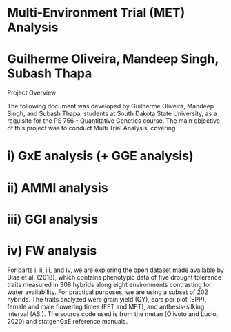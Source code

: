 # Multi-Environment Trial (MET) Analysis
# Guilherme Oliveira, Mandeep Singh, Subash Thapa

Project Overview

The following document was developed by Guilherme Oliveira, Mandeep Singh, and Subash Thapa, students at
South Dakota State University, as a requisite for the PS 756 - Quantitative Genetics course.
The main objective of this project was to conduct Multi Trial Analysis, covering 
# i) GxE analysis (+ GGE analysis) 
# ii) AMMI analysis 
# iii) GGI analysis
# iv) FW analysis 
For parts i, ii, iii, and iv, we are exploring the open dataset made available by Dias et al. (2018), which
contains phenotypic data of five drought tolerance traits measured in 308 hybrids along eight environments
contrasting for water availability. For practical purposes, we are using a subset of 202 hybrids. The traits
analyzed were grain yield (GY), ears per plot (EPP), female and male flowering times (FFT and MFT),
and anthesis-silking interval (ASI). The source code used is from the metan (Olivoto and Lucio, 2020) and
statgenGxE reference manuals.
